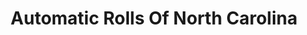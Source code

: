 ---
title: "Automatic Rolls Of North Carolina"
url: /clayton/automatic-rolls-of-north-carolina/
shop: bakery
---